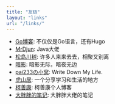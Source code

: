 ```yaml
---
title: "友链"
layout: "links"
url: "/links/"
---
```


 - [Go博客](https://lazzygo.github.io): 不仅仅是Go语言，还有Hugo
 - [MrDjun](https://mrdjun.gitee.io/): Java大佬
 - [松岛川树](https://mikin-blogs.vercel.app/): 许多人来来去去，相聚又别离
 - [暗影](https://dsanying.github.io/): 暗影无际，暗夜无边
 - [pai233の小窝](https://blog.pai233.top/):  Write Down My Life.
 - [虎山居](https://blog.hushanju.com/):  一个分享学习和生活的地方
 - [柯善康](https://www.keshankang.org/): 柯善康个人博客
 - [大胖胖的笔记](https://www.bigpp.cn): 大胖胖大佬的笔记
